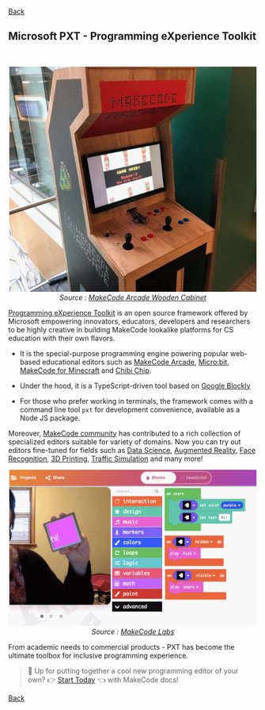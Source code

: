 [Back](/makecode-docs/educator-docs/2.%20makecode-edu-at-a-glance.md)

## Microsoft PXT - Programming eXperience Toolkit

<br>
<p align="center"> <img alt="Arcade Sprite Editor" src="../../assets/cabinet.jpg" width="500px" /><br><em>Source : <a href="https://arcade.makecode.com/hardware/raspberry-pi/wooden-cabinet">MakeCode Arcade Wooden Cabinet</a></em></p>

[Programming eXperience Toolkit](https://github.com/microsoft/pxt) is an open source framework offered by Microsoft empowering innovators, educators, developers and researchers to be highly creative in building MakeCode lookalike platforms for CS education with their own flavors.

- It is the special-purpose programming engine powering popular web-based educational editors such as [MakeCode Arcade](https://arcade.makecode.com), [Micro:bit](https://makecode.microbit.org/), [MakeCode for Minecraft](https://minecraft.makecode.com/) and [Chibi Chip](https://makecode.chibitronics.com/).

- Under the hood, it is a TypeScript-driven tool based on [Google Blockly](https://developers.google.com/blockly)

- For those who prefer working in terminals, the framework comes with a command line tool `pxt` for development convenience, available as a Node JS package.

Moreover, [MakeCode community](https://forum.makecode.com/) has contributed to a rich collection of specialized editors suitable for variety of domains. Now you can try out editors fine-tuned for fields such as [Data Science](https://aka.ms/ds), [Augmented Reality](https://laboratoryforplayfulcomputation.github.io/arcadia/), [Face Recognition](https://github.com/JCSPEC/BuildUFace), [3D Printing](https://makecode.buildbee.com/), [Traffic Simulation](https://github.com/liolop/Coraffic) and many more!
<br>

<p align="center"> <img alt="ARcadia Editor" src="../../assets/ar.png" width="500px" /><br><em>Source : <a href="https://makecode.com/labs">MakeCode Labs</a></em></p>

From academic needs to commercial products - PXT has become the ultimate toolbox for inclusive programming experience.

> 📝 Up for putting together a cool new programming editor of your own? 👉 [Start Today](https://makecode.com/target-creation) 👈 with MakeCode docs!

[Back](README.md)